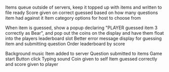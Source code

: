 Items queue outside of servers, keep it topped up with items and written to file ready
Score given on correct guessed based on how many questions item had against it
Item category options for host to choose from

<!-- Animation & UI -->

When item is guessed, show a popup declaring "PLAYER guessed item 3 correctly as Bear", and pop out the coins on the display and have them float into the players leaderboard slot
Better error message display for guessing item and submitting question
Order leaderboard by score

<!-- Sound -->

Background music
Item added to server
Question submitted to items
Game start
Button click
Typing sound
Coin given to self
Item guessed correctly and score given to player
